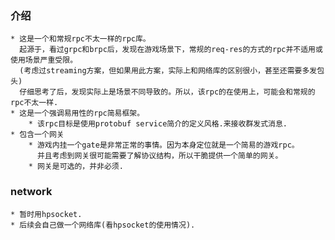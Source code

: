 ### 介绍
	* 这是一个和常规rpc不太一样的rpc库。
	  起源于，看过grpc和brpc后，发现在游戏场景下，常规的req-res的方式的rpc并不适用或使用场景严重受限。
	  (考虑过streaming方案，但如果用此方案，实际上和网络库的区别很小，甚至还需要多发包头)
	  仔细思考了后，发现实际上是场景不同导致的。所以，该rpc的在使用上，可能会和常规的rpc不太一样.
	* 这是一个强调易用性的rpc简易框架。
		* 该rpc目标是使用protobuf service简介的定义风格.来接收群发式消息.
	* 包含一个网关
		* 游戏内挂一个gate是非常正常的事情。因为本身定位就是一个简易的游戏rpc。
		  并且考虑到网关很可能需要了解协议结构，所以干脆提供一个简单的网关。
		* 网关是可选的，并非必须.

### network
	* 暂时用hpsocket.
	* 后续会自己做一个网络库(看hpsocket的使用情况).

